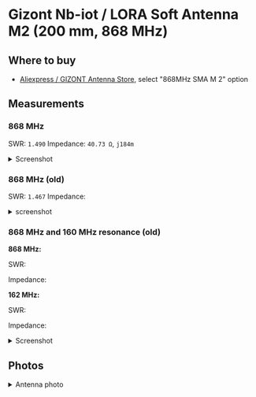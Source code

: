 # Gizont Nb-iot / LORA Soft Antenna M2 (200 mm, 868 MHz)

## Where to buy

- [Aliexpress / GIZONT Antenna Store](https://aliexpress.ru/item/1005007503836549.html), select "868MHz SMA M 2" option

## Measurements

### 868 MHz

SWR: `1.490`
Impedance: `40.73 Ω`, `j184m`

<details>
<summary>Screenshot</summary>

![Measurement at 868 MHz](images/01_measurement.png)

</details>

### 868 MHz (old)

SWR: `1.467`
Impedance:

<details>
<summary>screenshot</summary>

![Old measurement at 868 MHz](images/02_measurement_old.png)

</details>

### 868 MHz and 160 MHz resonance (old)

**868 MHz:**

SWR:

Impedance:

**162 MHz:**

SWR:

Impedance:

<details>
<summary>Screenshot</summary>

![Resonance measurements](images/03_measurement_resonances_old.png)

</details>

## Photos

<details>
<summary>Antenna photo</summary>

![photo](images/00_photo.jpg)

</details>
